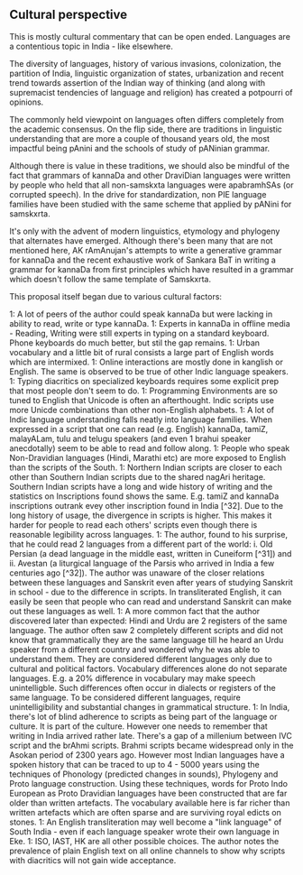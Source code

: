 ## Cultural perspective

This is mostly cultural commentary that can be open ended. Languages are
a contentious topic in India - like elsewhere.

The diversity of languages, history of various invasions, colonization,
the partition of India, linguistic organization of states, urbanization
and recent trend towards assertion of the Indian way of thinking (and
along with supremacist tendencies of language and religion) has created
a potpourri of opinions.

The commonly held viewpoint on languages often differs completely from
the academic consensus. On the flip side, there are traditions in
linguistic understanding that are more a couple of thousand years old,
the most impactful being pAnini and the schools of study of pANinian
grammar.

Although there is value in these traditions, we should also be mindful
of the fact that grammars of kannaDa and other DraviDian languages were
written by people who held that all non-samskxta languages were
apabramhSAs (or corrupted speech). In the drive for standardization, non
PIE language families have been studied with the same scheme that
applied by pANini for samskxrta.

It's only with the advent of modern linguistics, etymology and phylogeny
that alternates have emerged. Although there's been many that are not
mentioned here, AK rAmAnujan's attempts to write a generative grammar
for kannaDa and the recent exhaustive work of Sankara BaT in writing a
grammar for kannaDa from first principles which have resulted in a
grammar which doesn't follow the same template of Samskxrta.

This proposal itself began due to various cultural factors:

1: A lot of peers of the author could speak kannaDa but were lacking in ability to read, write or type kannaDa.
1: Experts in kannaDa in offline media - Reading, Writing were still experts in typing on a standard keyboard. Phone keyboards do much better, but stil the gap remains.
1: Urban vocabulary and a little bit of rural consists a large part of English words which are intermixed.
1: Online interactions are mostly done in kanglish or English. The same is observed to be true of other Indic language speakers.
1: Typing diacritics on specialized keyboards requires some explicit prep that most people don't seem to do.
1: Programming Environments are so tuned to English that Unicode is often an afterthought. Indic scripts use more Unicde combinations than other non-English alphabets.
1: A lot of Indic language understanding falls neatly into language families. When expressed in a script that one can read (e.g. English) kannaDa, tamiZ, malayALam, tulu and telugu speakers (and even 1 brahui speaker anecdotally) seem to be able to read and follow along.
1: People who speak Non-Dravidian languages (Hindi, Marathi etc) are more exposed to English than the scripts of the South.
1: Northern Indian scripts are closer to each other than Southern Indian scripts due to the shared nagAri heritage. Southern Indian scripts have a long and wide history of writing and the statistics on Inscriptions found shows the same. E.g. tamiZ and kannaDa inscriptions outrank evey other inscription found in India [^32]. Due to the long history of usage, the divergence in scripts is higher. This makes it harder for people to read each others' scripts even though there is reasonable legibility across languages.
1: The author, found to his surprise, that he could read 2 languages from a different part of the world: i. Old Persian (a dead language in the middle east, written in Cuneiform [^31]) and ii. Avestan (a liturgical language of the Parsis who arrived in India a few centuries ago [^32]). The author was unaware of the closer relations between these languages and Sanskrit even after years of studying Sanskrit in school - due to the difference in scripts. In transliterated English, it can easily be seen that people who can read and understand Sanskrit can make out these languages as well.
1: A more common fact that the author discovered later than expected: Hindi and Urdu are 2 registers of the same language. The author often saw 2 completely different scripts and did not know that grammatically they are the same language till he heard an Urdu speaker from a different country and wondered why he was able to understand them. They are considered different languages only due to cultural and political factors. Vocabulary differences alone do not separate languages. E.g. a 20% difference in vocabulary may make speech unintelligble. Such differences often occur in dialects or registers of the same language. To be considered different languages, require unintelligibility and substantial changes in grammatical structure.
1: In India, there's lot of blind adherence to scripts as being part of the language or culture. It is part of the culture. However one needs to remember that writing in India arrived rather late. There's a gap of a millenium between IVC script and the brAhmi scripts. Brahmi scripts became widespread only in the Asokan period of 2300 years ago. However most Indian languages have a spoken history that can be traced to up to 4 - 5000 years using the techniques of Phonology (predicted changes in sounds), Phylogeny and Proto language construction. Using these techniques, words for Proto Indo European as Proto Dravidian languages have been constructed that are far older than written artefacts. The vocabulary available here is far richer than written artefacts which are often sparse and are surviving royal edicts on stones.
1: An English transliteration may well become a "link language" of South India - even if each language speaker wrote their own language in Eke. 1: ISO, IAST, HK are all other possible choices. The author notes the prevalence of plain English text on all online channels to show why scripts with diacritics will not gain wide acceptance.



